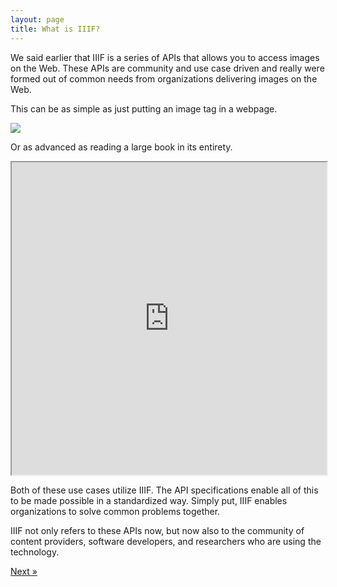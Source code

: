 ```yaml
---
layout: page
title: What is IIIF?
---
```


We said earlier that IIIF is a series of APIs that allows you to access images on the Web. These APIs are community and use case driven and really were formed out of common needs from organizations delivering images on the Web.

This can be as simple as just putting an image tag in a webpage.

<img src="https://stacks.stanford.edu/image/iiif/hg676jb4964%2F0380_796-44/1015,1460,799,824/pct:25/0/default.jpg">

Or as advanced as reading a large book in its entirety.

<iframe
  src='https://universalviewer.io/uv.html?manifest=https://api.bl.uk/metadata/iiif/ark:/81055/vdc_00000004216E/manifest.json'
  style='width: 100%; height: 500px;'>
</iframe>

Both of these use cases utilize IIIF. The API specifications enable all of this to be made possible in a standardized way. Simply put, IIIF enables organizations to solve common problems together.

IIIF not only refers to these APIs now, but now also to the community of content providers, software developers, and researchers who are using the technology.

<div class='d-flex justify-content-around'>
  <a class="btn btn-secondary" href="{{'overview/what-can-iiif-do' | relative_url }}">Next &raquo;</a>
</div>
